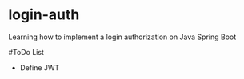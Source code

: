 # login-auth
Learning how to implement a login authorization on Java Spring Boot

#ToDo List
 - Define JWT